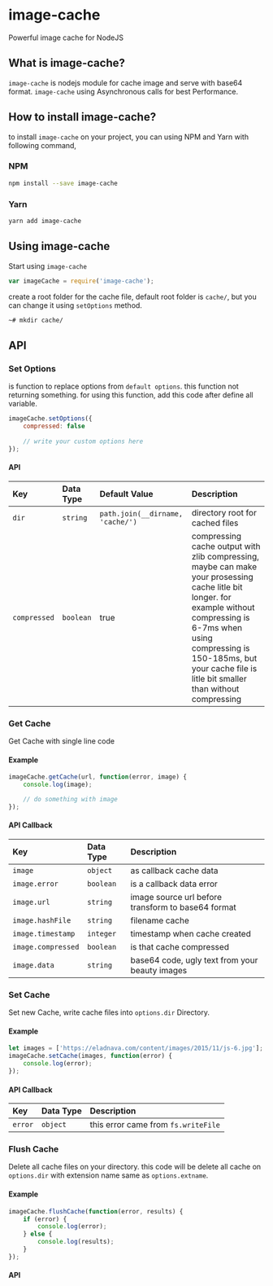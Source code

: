# image-cache
Powerful image cache for NodeJS

## What is image-cache?
`image-cache` is nodejs module for cache image and serve with base64 format. `image-cache` using 
Asynchronous calls for best Performance.

## How to install image-cache?
to install `image-cache` on your project, you can using NPM and Yarn with following command,  

### NPM
```bash
npm install --save image-cache 
```

### Yarn
```bash
yarn add image-cache
```

## Using image-cache
Start using `image-cache` 

```javascript
var imageCache = require('image-cache');
```

create a root folder for the cache file, default root folder is `cache/`, but you can change it using `setOptions` method.
```bash
~# mkdir cache/
```

## API

### Set Options
is function to replace options from `default options`. this function not returning something.
for using this function, add this code after define all variable.

```javascript
imageCache.setOptions({
	compressed: false
	
	// write your custom options here
});
```
#### API 
| Key          | Data Type    | Default Value    | Description |
| :------------- | :----------- | :------------- | :------------- |
| `dir` | `string` | `path.join(__dirname, 'cache/')` | directory root for cached files |
| `compressed` | `boolean` | true | compressing cache output with zlib compressing, maybe can make your prosessing cache litle bit longer. for example without compressing is 6-7ms when using compressing is 150-185ms, but your cache file is litle bit smaller than without compressing |


### Get Cache
Get Cache with single line code

#### Example
```javascript
imageCache.getCache(url, function(error, image) {
	console.log(image);

	// do something with image
});
```
#### API Callback
| Key          | Data Type    | Description    |
| :------------- | :----------- | :------------- | 
| `image` | `object` | as callback cache data |
| `image.error`  | `boolean`   | is a callback data error |
| `image.url`    | `string`   | image source url before transform to base64 format |
| `image.hashFile` | `string` | filename cache |
| `image.timestamp` | `integer` | timestamp when cache created |
| `image.compressed` | `boolean` | is that cache compressed |
| `image.data` | `string` | base64 code, ugly text from your beauty images |



### Set Cache
Set new Cache, write cache files into `options.dir` Directory.

#### Example
```javascript
let images = ['https://eladnava.com/content/images/2015/11/js-6.jpg'];
imageCache.setCache(images, function(error) {
	console.log(error);
});
```

#### API Callback
| Key          | Data Type    | Description    |
| :------------- | :----------- | :------------- | 
| `error` | `object` | this error came from `fs.writeFile`  |


### Flush Cache
Delete all cache files on your directory. this code will be delete all cache on `options.dir` with extension name same as `options.extname`. 

#### Example
```javascript
imageCache.flushCache(function(error, results) {
	if (error) {
		console.log(error);
	} else {
		console.log(results);
	}
});
```

#### API
